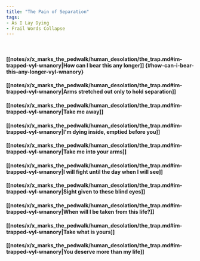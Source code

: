 ```yaml
---
title: "The Pain of Separation"
tags:
- As I Lay Dying
- Frail Words Collapse
---
```

&nbsp;
#### [[notes/x/x_marks_the_pedwalk/human_desolation/the_trap.md#im-trapped-vyl-wnanory|How can I bear this any longer]] {#how-can-i-bear-this-any-longer-vyl-wnanory}
#### [[notes/x/x_marks_the_pedwalk/human_desolation/the_trap.md#im-trapped-vyl-wnanory|Arms stretched out only to hold separation]]
#### [[notes/x/x_marks_the_pedwalk/human_desolation/the_trap.md#im-trapped-vyl-wnanory|Take me away]]
#### [[notes/x/x_marks_the_pedwalk/human_desolation/the_trap.md#im-trapped-vyl-wnanory|I'm dying inside, emptied before you]]
#### [[notes/x/x_marks_the_pedwalk/human_desolation/the_trap.md#im-trapped-vyl-wnanory|Take me into your arms]]
#### [[notes/x/x_marks_the_pedwalk/human_desolation/the_trap.md#im-trapped-vyl-wnanory|I will fight until the day when I will see]]
#### [[notes/x/x_marks_the_pedwalk/human_desolation/the_trap.md#im-trapped-vyl-wnanory|Sight given to these blind eyes]]
#### [[notes/x/x_marks_the_pedwalk/human_desolation/the_trap.md#im-trapped-vyl-wnanory|When will I be taken from this life?]]
#### [[notes/x/x_marks_the_pedwalk/human_desolation/the_trap.md#im-trapped-vyl-wnanory|Take what is yours]]
#### [[notes/x/x_marks_the_pedwalk/human_desolation/the_trap.md#im-trapped-vyl-wnanory|You deserve more than my life]]
